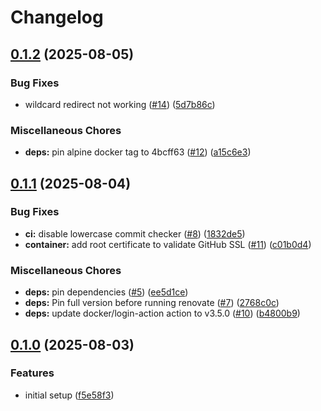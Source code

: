 # Changelog

## [0.1.2](https://github.com/Skaronator/lancache-dns-sync/compare/v0.1.1...v0.1.2) (2025-08-05)


### Bug Fixes

* wildcard redirect not working ([#14](https://github.com/Skaronator/lancache-dns-sync/issues/14)) ([5d7b86c](https://github.com/Skaronator/lancache-dns-sync/commit/5d7b86cc4fee3655c33603234bc2bb70315a9b1c))


### Miscellaneous Chores

* **deps:** pin alpine docker tag to 4bcff63 ([#12](https://github.com/Skaronator/lancache-dns-sync/issues/12)) ([a15c6e3](https://github.com/Skaronator/lancache-dns-sync/commit/a15c6e3dd3a1810177e1fea541326eeddf237754))

## [0.1.1](https://github.com/Skaronator/lancache-dns-sync/compare/v0.1.0...v0.1.1) (2025-08-04)


### Bug Fixes

* **ci:** disable lowercase commit checker ([#8](https://github.com/Skaronator/lancache-dns-sync/issues/8)) ([1832de5](https://github.com/Skaronator/lancache-dns-sync/commit/1832de5e892025a9b2a38296ff49218b2fcef6b3))
* **container:** add root certificate to validate GitHub SSL ([#11](https://github.com/Skaronator/lancache-dns-sync/issues/11)) ([c01b0d4](https://github.com/Skaronator/lancache-dns-sync/commit/c01b0d4d6f97e3b79589ad4ff9d90b80bc96ca02))


### Miscellaneous Chores

* **deps:** pin dependencies ([#5](https://github.com/Skaronator/lancache-dns-sync/issues/5)) ([ee5d1ce](https://github.com/Skaronator/lancache-dns-sync/commit/ee5d1cea3ca913b04c447e43a24d35dfa3f1455f))
* **deps:** Pin full version before running renovate ([#7](https://github.com/Skaronator/lancache-dns-sync/issues/7)) ([2768c0c](https://github.com/Skaronator/lancache-dns-sync/commit/2768c0cb3b402b4449cece83e86f846311e71e48))
* **deps:** update docker/login-action action to v3.5.0 ([#10](https://github.com/Skaronator/lancache-dns-sync/issues/10)) ([b4800b9](https://github.com/Skaronator/lancache-dns-sync/commit/b4800b9b8384db7553ad92eda1ea9e68fae4e392))

## [0.1.0](https://github.com/Skaronator/lancache-dns-sync/compare/v0.0.1...v0.1.0) (2025-08-03)


### Features

* initial setup ([f5e58f3](https://github.com/Skaronator/lancache-dns-sync/commit/f5e58f365214a3fe50a430941bbdff98c1afa951))
